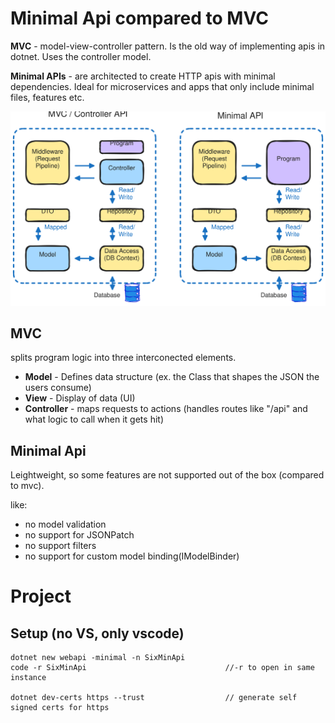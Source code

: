 # Minimal Api compared to MVC

**MVC** - model-view-controller pattern. Is the old way of implementing apis in dotnet. Uses the controller model.

**Minimal APIs** - are architected to create HTTP apis with minimal dependencies. Ideal for microservices and apps that only include minimal files, features etc.

![mvs_vs_minimal_API](./mvc.svg)

## MVC
splits program logic into three interconected elements.

- **Model** - Defines data structure (ex. the Class that shapes the JSON the users consume)
- **View** - Display of data (UI)
- **Controller** - maps requests to actions (handles routes like "/api" and what logic to call when it gets hit)

## Minimal Api
Leightweight, so some features are not supported out of the box (compared to mvc).

like:
- no model validation
- no support for JSONPatch
- no support filters
- no support for custom model binding(IModelBinder)


# Project
## Setup (no VS, only vscode)
```
dotnet new webapi -minimal -n SixMinApi
code -r SixMinApi                               //-r to open in same instance

dotnet dev-certs https --trust                  // generate self signed certs for https
```